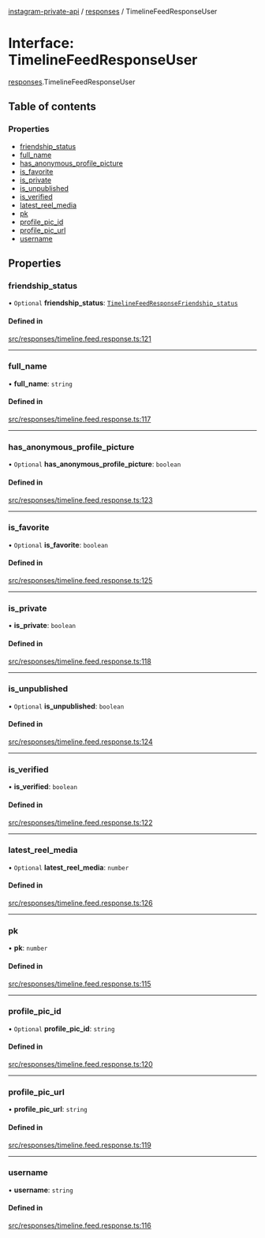 [instagram-private-api](../../README.md) / [responses](../../modules/responses.md) / TimelineFeedResponseUser

# Interface: TimelineFeedResponseUser

[responses](../../modules/responses.md).TimelineFeedResponseUser

## Table of contents

### Properties

- [friendship\_status](TimelineFeedResponseUser.md#friendship_status)
- [full\_name](TimelineFeedResponseUser.md#full_name)
- [has\_anonymous\_profile\_picture](TimelineFeedResponseUser.md#has_anonymous_profile_picture)
- [is\_favorite](TimelineFeedResponseUser.md#is_favorite)
- [is\_private](TimelineFeedResponseUser.md#is_private)
- [is\_unpublished](TimelineFeedResponseUser.md#is_unpublished)
- [is\_verified](TimelineFeedResponseUser.md#is_verified)
- [latest\_reel\_media](TimelineFeedResponseUser.md#latest_reel_media)
- [pk](TimelineFeedResponseUser.md#pk)
- [profile\_pic\_id](TimelineFeedResponseUser.md#profile_pic_id)
- [profile\_pic\_url](TimelineFeedResponseUser.md#profile_pic_url)
- [username](TimelineFeedResponseUser.md#username)

## Properties

### friendship\_status

• `Optional` **friendship\_status**: [`TimelineFeedResponseFriendship_status`](TimelineFeedResponseFriendship_status.md)

#### Defined in

[src/responses/timeline.feed.response.ts:121](https://github.com/Nerixyz/instagram-private-api/blob/b3351b9/src/responses/timeline.feed.response.ts#L121)

___

### full\_name

• **full\_name**: `string`

#### Defined in

[src/responses/timeline.feed.response.ts:117](https://github.com/Nerixyz/instagram-private-api/blob/b3351b9/src/responses/timeline.feed.response.ts#L117)

___

### has\_anonymous\_profile\_picture

• `Optional` **has\_anonymous\_profile\_picture**: `boolean`

#### Defined in

[src/responses/timeline.feed.response.ts:123](https://github.com/Nerixyz/instagram-private-api/blob/b3351b9/src/responses/timeline.feed.response.ts#L123)

___

### is\_favorite

• `Optional` **is\_favorite**: `boolean`

#### Defined in

[src/responses/timeline.feed.response.ts:125](https://github.com/Nerixyz/instagram-private-api/blob/b3351b9/src/responses/timeline.feed.response.ts#L125)

___

### is\_private

• **is\_private**: `boolean`

#### Defined in

[src/responses/timeline.feed.response.ts:118](https://github.com/Nerixyz/instagram-private-api/blob/b3351b9/src/responses/timeline.feed.response.ts#L118)

___

### is\_unpublished

• `Optional` **is\_unpublished**: `boolean`

#### Defined in

[src/responses/timeline.feed.response.ts:124](https://github.com/Nerixyz/instagram-private-api/blob/b3351b9/src/responses/timeline.feed.response.ts#L124)

___

### is\_verified

• **is\_verified**: `boolean`

#### Defined in

[src/responses/timeline.feed.response.ts:122](https://github.com/Nerixyz/instagram-private-api/blob/b3351b9/src/responses/timeline.feed.response.ts#L122)

___

### latest\_reel\_media

• `Optional` **latest\_reel\_media**: `number`

#### Defined in

[src/responses/timeline.feed.response.ts:126](https://github.com/Nerixyz/instagram-private-api/blob/b3351b9/src/responses/timeline.feed.response.ts#L126)

___

### pk

• **pk**: `number`

#### Defined in

[src/responses/timeline.feed.response.ts:115](https://github.com/Nerixyz/instagram-private-api/blob/b3351b9/src/responses/timeline.feed.response.ts#L115)

___

### profile\_pic\_id

• `Optional` **profile\_pic\_id**: `string`

#### Defined in

[src/responses/timeline.feed.response.ts:120](https://github.com/Nerixyz/instagram-private-api/blob/b3351b9/src/responses/timeline.feed.response.ts#L120)

___

### profile\_pic\_url

• **profile\_pic\_url**: `string`

#### Defined in

[src/responses/timeline.feed.response.ts:119](https://github.com/Nerixyz/instagram-private-api/blob/b3351b9/src/responses/timeline.feed.response.ts#L119)

___

### username

• **username**: `string`

#### Defined in

[src/responses/timeline.feed.response.ts:116](https://github.com/Nerixyz/instagram-private-api/blob/b3351b9/src/responses/timeline.feed.response.ts#L116)
